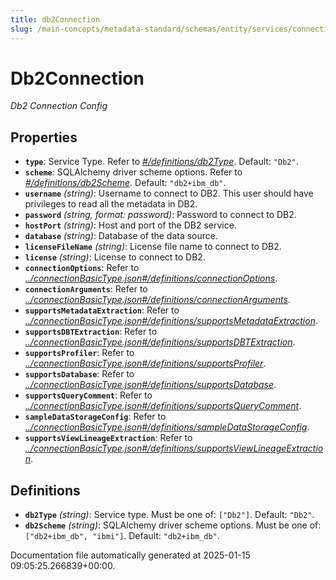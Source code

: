 ```yaml
---
title: db2Connection
slug: /main-concepts/metadata-standard/schemas/entity/services/connections/database/db2connection
---
```


# Db2Connection

*Db2 Connection Config*

## Properties

- **`type`**: Service Type. Refer to *[#/definitions/db2Type](#definitions/db2Type)*. Default: `"Db2"`.
- **`scheme`**: SQLAlchemy driver scheme options. Refer to *[#/definitions/db2Scheme](#definitions/db2Scheme)*. Default: `"db2+ibm_db"`.
- **`username`** *(string)*: Username to connect to DB2. This user should have privileges to read all the metadata in DB2.
- **`password`** *(string, format: password)*: Password to connect to DB2.
- **`hostPort`** *(string)*: Host and port of the DB2 service.
- **`database`** *(string)*: Database of the data source.
- **`licenseFileName`** *(string)*: License file name to connect to DB2.
- **`license`** *(string)*: License to connect to DB2.
- **`connectionOptions`**: Refer to *[../connectionBasicType.json#/definitions/connectionOptions](#/connectionBasicType.json#/definitions/connectionOptions)*.
- **`connectionArguments`**: Refer to *[../connectionBasicType.json#/definitions/connectionArguments](#/connectionBasicType.json#/definitions/connectionArguments)*.
- **`supportsMetadataExtraction`**: Refer to *[../connectionBasicType.json#/definitions/supportsMetadataExtraction](#/connectionBasicType.json#/definitions/supportsMetadataExtraction)*.
- **`supportsDBTExtraction`**: Refer to *[../connectionBasicType.json#/definitions/supportsDBTExtraction](#/connectionBasicType.json#/definitions/supportsDBTExtraction)*.
- **`supportsProfiler`**: Refer to *[../connectionBasicType.json#/definitions/supportsProfiler](#/connectionBasicType.json#/definitions/supportsProfiler)*.
- **`supportsDatabase`**: Refer to *[../connectionBasicType.json#/definitions/supportsDatabase](#/connectionBasicType.json#/definitions/supportsDatabase)*.
- **`supportsQueryComment`**: Refer to *[../connectionBasicType.json#/definitions/supportsQueryComment](#/connectionBasicType.json#/definitions/supportsQueryComment)*.
- **`sampleDataStorageConfig`**: Refer to *[../connectionBasicType.json#/definitions/sampleDataStorageConfig](#/connectionBasicType.json#/definitions/sampleDataStorageConfig)*.
- **`supportsViewLineageExtraction`**: Refer to *[../connectionBasicType.json#/definitions/supportsViewLineageExtraction](#/connectionBasicType.json#/definitions/supportsViewLineageExtraction)*.
## Definitions

- **`db2Type`** *(string)*: Service type. Must be one of: `["Db2"]`. Default: `"Db2"`.
- **`db2Scheme`** *(string)*: SQLAlchemy driver scheme options. Must be one of: `["db2+ibm_db", "ibmi"]`. Default: `"db2+ibm_db"`.


Documentation file automatically generated at 2025-01-15 09:05:25.266839+00:00.
